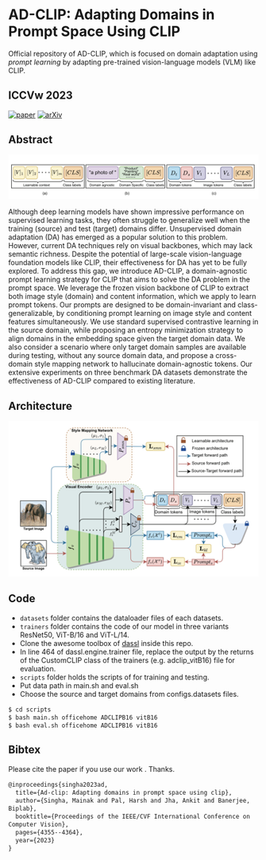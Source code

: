 # AD-CLIP: Adapting Domains in Prompt Space Using CLIP
Official repository of AD-CLIP, which is focused on domain adaptation using *prompt learning* by adapting pre-trained vision-language models (VLM) like CLIP.

## **ICCVw 2023**

[![paper](https://img.shields.io/badge/Conference-Paper-blue)](https://openaccess.thecvf.com/content/ICCV2023W/OODCV/papers/Singha_AD-CLIP_Adapting_Domains_in_Prompt_Space_Using_CLIP_ICCVW_2023_paper.pdf)
[![arXiv](https://img.shields.io/badge/arXiv-Paper-brightgreen)](https://arxiv.org/pdf/2308.05659.pdf)

## Abstract
<img src="https://github.com/mainaksingha01/AD-CLIP/blob/master/images/teaser2.png" width="1000">

Although deep learning models have shown impressive performance on supervised learning tasks, they often struggle to generalize well when the training (source) and test (target) domains differ. Unsupervised domain adaptation (DA) has emerged as a popular solution to this problem. However, current DA techniques rely on visual backbones, which may lack semantic richness. Despite the potential of large-scale vision-language foundation models like CLIP, their effectiveness for DA has yet to be fully explored. To address this gap, we introduce AD-CLIP, a domain-agnostic prompt learning strategy for CLIP that aims to solve the DA problem in the prompt space. We leverage the frozen vision backbone of CLIP to extract both image style (domain) and content information, which we apply to learn prompt tokens. Our prompts are designed to be domain-invariant and class-generalizable, by conditioning prompt learning on image style and content features simultaneously. We use standard supervised contrastive learning in the source domain, while proposing an entropy minimization strategy to align domains in the embedding space given the target domain data. We also consider a scenario where only target domain samples are available during testing, without any source domain data, and propose a cross-domain style mapping network to hallucinate domain-agnostic tokens. Our extensive experiments on three benchmark DA datasets demonstrate the effectiveness of AD-CLIP compared to existing literature.

## Architecture

<img src="https://github.com/mainaksingha01/AD-CLIP/blob/master/images/architecture.png" width="800">

## Code

 - `datasets` folder contains the dataloader files of each datasets.
 - `trainers` folder contains the code of our model in three variants ResNet50, ViT-B/16 and ViT-L/14.
 - Clone the awesome toolbox of [dassl](https://github.com/KaiyangZhou/Dassl.pytorch/tree/master/dassl) inside this repo.
 - In line 464 of dassl.engine.trainer file, replace the output by the returns of the CustomCLIP class of the trainers (e.g. adclip_vitB16) file for evaluation. 
 - `scripts` folder holds the scripts of for training and testing.
 - Put data path in main.sh and eval.sh
 - Choose the source and target domains from configs.datasets files.

```shell (for example)
$ cd scripts
$ bash main.sh officehome ADCLIPB16 vitB16
$ bash eval.sh officehome ADCLIPB16 vitB16
```

## Bibtex

Please cite the paper if you use our work . Thanks.

```
@inproceedings{singha2023ad,
  title={Ad-clip: Adapting domains in prompt space using clip},
  author={Singha, Mainak and Pal, Harsh and Jha, Ankit and Banerjee, Biplab},
  booktitle={Proceedings of the IEEE/CVF International Conference on Computer Vision},
  pages={4355--4364},
  year={2023}
}
```
